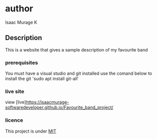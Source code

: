 # author
Isaac Murage K
## Description
This is a website that gives a sample description of my favourite band
### prerequisites
You must have  a visual studio and git installed
use the comand below to install the git
'sudo apt install git-all'
### live site
view [live]https://isaacmurage-softwaredeveloper.github.io/Favourite_band_project/
### licence
This project is under [MIT](licence)


